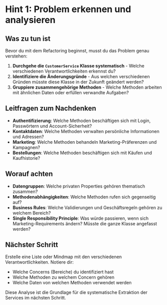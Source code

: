 # Hint 1: Problem erkennen und analysieren

## Was zu tun ist

Bevor du mit dem Refactoring beginnst, musst du das Problem genau verstehen:

1. **Durchgehe die `CustomerService` Klasse systematisch** - Welche verschiedenen Verantwortlichkeiten erkennst du?
2. **Identifiziere die Änderungsgründe** - Aus welchen verschiedenen Gründen müsste diese Klasse in der Zukunft geändert werden?
3. **Gruppiere zusammengehörige Methoden** - Welche Methoden arbeiten mit ähnlichen Daten oder erfüllen verwandte Aufgaben?

## Leitfragen zum Nachdenken

- **Authentifizierung**: Welche Methoden beschäftigen sich mit Login, Passwörtern und Account-Sicherheit?
- **Kontaktdaten**: Welche Methoden verwalten persönliche Informationen und Adressen?
- **Marketing**: Welche Methoden behandeln Marketing-Präferenzen und Kampagnen?
- **Bestellungen**: Welche Methoden beschäftigen sich mit Käufen und Kaufhistorie?

## Worauf achten

- **Datengruppen**: Welche privaten Properties gehören thematisch zusammen?
- **Methodenabhängigkeiten**: Welche Methoden rufen sich gegenseitig auf?
- **Business Rules**: Welche Validierungen und Geschäftsregeln gehören zu welchem Bereich?
- **Single Responsibility Principle**: Was würde passieren, wenn sich Marketing-Requirements ändern? Müsste die ganze Klasse angefasst werden?

## Nächster Schritt

Erstelle eine Liste oder Mindmap mit den verschiedenen Verantwortlichkeiten. Notiere dir:
- Welche Concerns (Bereiche) du identifiziert hast
- Welche Methoden zu welchem Concern gehören
- Welche Daten von welchen Methoden verwendet werden

Diese Analyse ist die Grundlage für die systematische Extraktion der Services im nächsten Schritt.